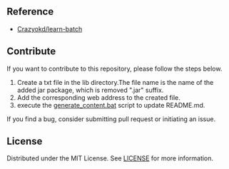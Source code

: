 ## Reference
- [Crazyokd/learn-batch](https://github.com/Crazyokd/learn-batch)

## Contribute
If you want to contribute to this repository, please follow the steps below.
1. Create a txt file in the lib directory.The file name is the name of the added jar package, which is removed ".jar" suffix.
2. Add the corresponding web address to the created file.
3. execute the [generate_content.bat](../generate_content.bat) script to update README.md.

If you find a bug, consider submitting pull request or initiating an issue.

## License
Distributed under the MIT License. See [LICENSE](LICENSE) for more information.